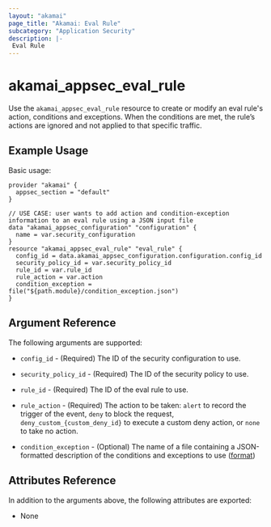 ```yaml
---
layout: "akamai"
page_title: "Akamai: Eval Rule"
subcategory: "Application Security"
description: |-
 Eval Rule
---
```


# akamai_appsec_eval_rule

Use the `akamai_appsec_eval_rule` resource to create or modify an eval rule's action, conditions and exceptions. When the conditions are met, the rule’s actions are ignored and not applied to that specific traffic.

## Example Usage

Basic usage:

```hcl
provider "akamai" {
  appsec_section = "default"
}

// USE CASE: user wants to add action and condition-exception information to an eval rule using a JSON input file
data "akamai_appsec_configuration" "configuration" {
  name = var.security_configuration
}
resource "akamai_appsec_eval_rule" "eval_rule" {
  config_id = data.akamai_appsec_configuration.configuration.config_id
  security_policy_id = var.security_policy_id
  rule_id = var.rule_id
  rule_action = var.action
  condition_exception = file("${path.module}/condition_exception.json")
}
```

## Argument Reference

The following arguments are supported:

* `config_id` - (Required) The ID of the security configuration to use.

* `security_policy_id` - (Required) The ID of the security policy to use.

* `rule_id` - (Required) The ID of the eval rule to use.

* `rule_action` - (Required) The action to be taken: `alert` to record the trigger of the event, `deny` to block the request, `deny_custom_{custom_deny_id}` to execute a custom deny action, or `none` to take no action.

* `condition_exception` - (Optional) The name of a file containing a JSON-formatted description of the conditions and exceptions to use ([format](https://developer.akamai.com/api/cloud_security/application_security/v1.html#putevalconditionsexceptions))

## Attributes Reference

In addition to the arguments above, the following attributes are exported:

* None

